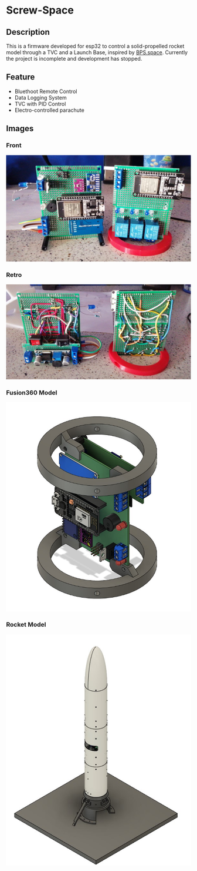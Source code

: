 # Screw-Space
## Description
This is a firmware developed for esp32 to control a solid-propelled rocket model through a TVC and a Launch Base, inspired by [BPS.space](https://www.youtube.com/c/BPSspace). Currently the project is incomplete and development has stopped.
## Feature
- Bluethoot Remote Control
- Data Logging System
- TVC with PID Control
- Electro-controlled parachute
## Images
### Front
![Front](/Images/image1.jpeg)
### Retro
![Retro](/Images/image2.jpeg)
### Fusion360 Model
![3D Render](/Images/image3.jpg)
### Rocket Model
![3D Render](/Images/image4.jpg)
